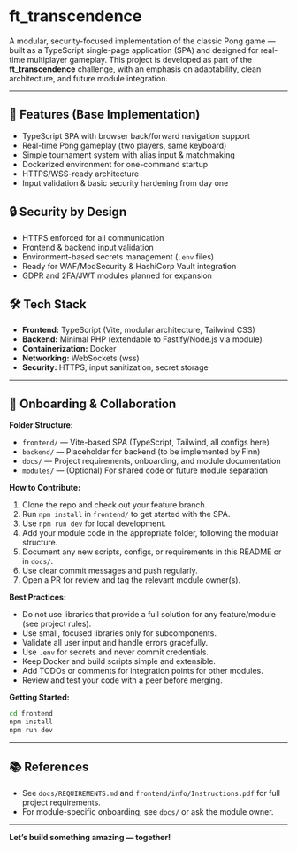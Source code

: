 
# ft_transcendence

A modular, security-focused implementation of the classic Pong game — built as a TypeScript single-page application (SPA) and designed for real-time multiplayer gameplay.
This project is developed as part of the **ft_transcendence** challenge, with an emphasis on adaptability, clean architecture, and future module integration.

---

## 🚀 Features (Base Implementation)
- TypeScript SPA with browser back/forward navigation support
- Real-time Pong gameplay (two players, same keyboard)
- Simple tournament system with alias input & matchmaking
- Dockerized environment for one-command startup
- HTTPS/WSS-ready architecture
- Input validation & basic security hardening from day one

## 🔒 Security by Design
- HTTPS enforced for all communication
- Frontend & backend input validation
- Environment-based secrets management (`.env` files)
- Ready for WAF/ModSecurity & HashiCorp Vault integration
- GDPR and 2FA/JWT modules planned for expansion

## 🛠 Tech Stack
- **Frontend:** TypeScript (Vite, modular architecture, Tailwind CSS)
- **Backend:** Minimal PHP (extendable to Fastify/Node.js via module)
- **Containerization:** Docker
- **Networking:** WebSockets (wss)
- **Security:** HTTPS, input sanitization, secret storage

---

## 📝 Onboarding & Collaboration

**Folder Structure:**
- `frontend/` — Vite-based SPA (TypeScript, Tailwind, all configs here)
- `backend/` — Placeholder for backend (to be implemented by Finn)
- `docs/` — Project requirements, onboarding, and module documentation
- `modules/` — (Optional) For shared code or future module separation

**How to Contribute:**
1. Clone the repo and check out your feature branch.
2. Run `npm install` in `frontend/` to get started with the SPA.
3. Use `npm run dev` for local development.
4. Add your module code in the appropriate folder, following the modular structure.
5. Document any new scripts, configs, or requirements in this README or in `docs/`.
6. Use clear commit messages and push regularly.
7. Open a PR for review and tag the relevant module owner(s).

**Best Practices:**
- Do not use libraries that provide a full solution for any feature/module (see project rules).
- Use small, focused libraries only for subcomponents.
- Validate all user input and handle errors gracefully.
- Use `.env` for secrets and never commit credentials.
- Keep Docker and build scripts simple and extensible.
- Add TODOs or comments for integration points for other modules.
- Review and test your code with a peer before merging.

**Getting Started:**
```sh
cd frontend
npm install
npm run dev
```

---

## 📚 References
- See `docs/REQUIREMENTS.md` and `frontend/info/Instructions.pdf` for full project requirements.
- For module-specific onboarding, see `docs/` or ask the module owner.

---

**Let’s build something amazing — together!**

